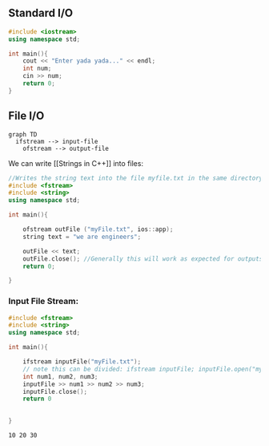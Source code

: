 ## Standard I/O

```cpp
#include <iostream>
using namespace std;

int main(){
	cout << "Enter yada yada..." << endl;
	int num;
	cin >> num;
	return 0;
}
```

## File I/O

```mermaid
graph TD
  ifstream --> input-file
	ofstream --> output-file
```

We can write [[Strings in C++]] into files:

```cpp
//Writes the string text into the file myfile.txt in the same directory
#include <fstream>
#include <string>
using namespace std;

int main(){

	ofstream outFile ("myFile.txt", ios::app);
	string text = "we are engineers";

	outFile << text;
	outFile.close(); //Generally this will work as expected for outputs. Like python's open()
	return 0;

}
```

### Input File Stream:

```cpp
#include <fstream>
#include <string>
using namespace std;

int main(){

	ifstream inputFile("myFile.txt"); 
	// note this can be divided: ifstream inputFile; inputFile.open("myFile.txt")
	int num1, num2, num3;
	inputFile >> num1 >> num2 >> num3;
	inputFile.close();
	return 0
	

}
```

```
10 20 30
```

